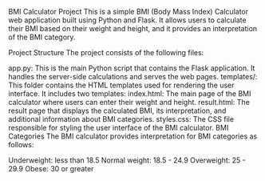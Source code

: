 BMI Calculator Project
This is a simple BMI (Body Mass Index) Calculator web application built using Python and Flask. It allows users to calculate their BMI based on their weight and height, and it provides an interpretation of the BMI category.

Project Structure
The project consists of the following files:

app.py: This is the main Python script that contains the Flask application. It handles the server-side calculations and serves the web pages.
templates/: This folder contains the HTML templates used for rendering the user interface. It includes two templates:
index.html: The main page of the BMI calculator where users can enter their weight and height.
result.html: The result page that displays the calculated BMI, its interpretation, and additional information about BMI categories.
styles.css: The CSS file responsible for styling the user interface of the BMI calculator.
BMI Categories
The BMI calculator provides interpretation for BMI categories as follows:

Underweight: less than 18.5
Normal weight: 18.5 - 24.9
Overweight: 25 - 29.9
Obese: 30 or greater
